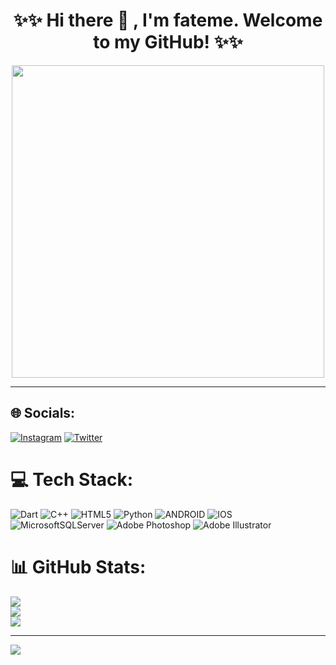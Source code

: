 <h1 align="center">
  ✨✨ Hi there 👋 ,
  I'm fateme. Welcome to my GitHub! ✨✨
 </h1>
  
<div align="center">
  <img src="https://s3.amazonaws.com/shecodesio-production/uploads/files/000/073/940/original/giphy_2.gif?1680007908" width="500" height="500" />
</div>

<hr />

## 🌐 Socials:
[![Instagram](https://img.shields.io/badge/Instagram-%23E4405F.svg?logo=Instagram&logoColor=white)](https://instagram.com/lfawtme) [![Twitter](https://img.shields.io/badge/Twitter-%231DA1F2.svg?logo=Twitter&logoColor=white)](https://twitter.com/lfawtme) 

# 💻 Tech Stack:
![Dart](https://img.shields.io/badge/dart-%230175C2.svg?style=flat&logo=dart&logoColor=white) ![C++](https://img.shields.io/badge/c++-%2300599C.svg?style=flat&logo=c%2B%2B&logoColor=white) ![HTML5](https://img.shields.io/badge/html5-%23E34F26.svg?style=flat&logo=html5&logoColor=white) ![Python](https://img.shields.io/badge/python-3670A0?style=flat&logo=python&logoColor=ffdd54) ![ANDROID](https://img.shields.io/badge/android-%2320232a.svg?style=flat&logo=android&logoColor=%a4c639) ![IOS](https://img.shields.io/badge/IOS-%2320232a.svg?style=flat&logo=apple&logoColor=white) ![MicrosoftSQLServer](https://img.shields.io/badge/Microsoft%20SQL%20Sever-CC2927?style=flat&logo=microsoft%20sql%20server&logoColor=white) ![Adobe Photoshop](https://img.shields.io/badge/adobephotoshop-%2331A8FF.svg?style=flat&logo=adobephotoshop&logoColor=white) ![Adobe Illustrator](https://img.shields.io/badge/adobeillustrator-%23FF9A00.svg?style=flat&logo=adobeillustrator&logoColor=white)
# 📊 GitHub Stats:
![](https://github-readme-stats.vercel.app/api?username=lfawtme&theme=midnight-purple&hide_border=false&include_all_commits=false&count_private=false)<br/>
![](https://github-readme-streak-stats.herokuapp.com/?user=lfawtme&theme=midnight-purple&hide_border=false)<br/>
![](https://github-readme-stats.vercel.app/api/top-langs/?username=lfawtme&theme=midnight-purple&hide_border=false&include_all_commits=false&count_private=false&layout=compact)

---
[![](https://visitcount.itsvg.in/api?id=lfawtme&icon=0&color=0)](https://visitcount.itsvg.in)

<!-- Proudly created with GPRM ( https://gprm.itsvg.in ) -->
